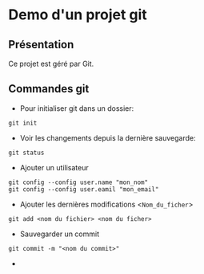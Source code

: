 # Demo d'un projet git

## Présentation
Ce projet est géré par Git.

## Commandes git
* Pour initialiser git dans un dossier: 
``` 
git init
``` 
* Voir les changements depuis la dernière sauvegarde:
```
git status
```
* Ajouter un utilisateur
```
git config --config user.name "mon_nom"
git config --config user.eamil "mon_email"
```
* Ajouter les dernières modifications <`Nom_du_ficher`>
```
git add <nom du fichier> <nom du ficher> 
```

* Sauvegarder un commit
```
git commit -m "<nom du commit>"
```
*





